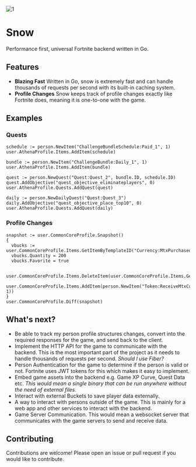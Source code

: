 ![1](https://github.com/ectrc/snow/assets/13946988/64c3b1ac-d308-4e5d-ad8d-2b7aead29195)

# Snow

Performance first, universal Fortnite backend written in Go.

## Features

- **Blazing Fast** Written in Go, snow is extremely fast and can handle thousands of requests per second with its built-in caching system.
- **Profile Changes** Snow keeps track of profile changes exactly like Fortnite does, meaning it is one-to-one with the game.

## Examples

### Quests

```golang
schedule := person.NewItem("ChallengeBundleSchedule:Paid_1", 1)
user.AthenaProfile.Items.AddItem(schedule)

bundle := person.NewItem("ChallengeBundle:Daily_1", 1)
user.AthenaProfile.Items.AddItem(bundle)

quest := person.NewQuest("Quest:Quest_2", bundle.ID, schedule.ID)
quest.AddObjective("quest_objective_eliminateplayers", 0)
user.AthenaProfile.Quests.AddQuest(quest)

daily := person.NewDailyQuest("Quest:Quest_3")
daily.AddObjective("quest_objective_place_top10", 0)
user.AthenaProfile.Quests.AddQuest(daily)
```

### Profile Changes

```golang
snapshot := user.CommonCoreProfile.Snapshot()
{
  vbucks := user.CommonCoreProfile.Items.GetItemByTemplateID("Currency:MtxPurchased")
  vbucks.Quantity = 200
  vbucks.Favorite = true

  user.CommonCoreProfile.Items.DeleteItem(user.CommonCoreProfile.Items.GetItemByTemplateID("Token:CampaignAccess").ID)
  user.CommonCoreProfile.Items.AddItem(person.NewItem("Token:ReceiveMtxCurrency", 1))
}
user.CommonCoreProfile.Diff(snapshot)
```

## What's next?

- Be able to track my person profile structures changes, convert into the required responses for the game, and send back to the client.
- Implement the HTTP API for the game to communicate with the backend. This is the most important part of the project as it needs to handle thousands of requests per second. _Should I use Fiber?_
- Person Authentication for the game to determine if the person is valid or not. Fortnite uses JWT tokens for this which makes it easy to implement.
- Embed game assets into the backend e.g. Game XP Curve, Quest Data etc. _This would mean a single binary that can be run anywhere without the need of external files._
- Interact with external Buckets to save player data externally.
- A way to interact with persons outside of the game. This is mainly for a web app and other services to interact with the backend.
- Game Server Communication. This would mean a websocket server that communicates with the game servers to send and receive data.

## Contributing

Contributions are welcome! Please open an issue or pull request if you would like to contribute.
